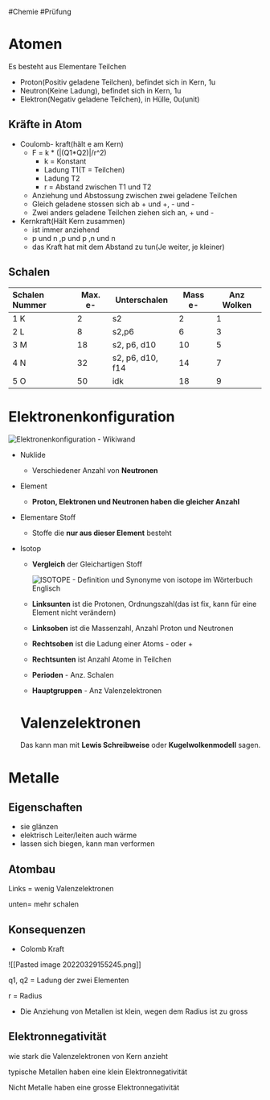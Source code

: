 #Chemie #Prüfung 
# Atomen

Es besteht aus Elementare Teilchen

- Proton(Positiv geladene Teilchen), befindet sich in Kern, 1u
- Neutron(Keine Ladung), befindet sich in Kern, 1u
- Elektron(Negativ geladene Teilchen), in Hülle, 0u(unit)



## Kräfte in Atom

- Coulomb- kraft(hält e am Kern)
  - F = k * (|(Q1*Q2)|/r^2)
    - k = Konstant
    - Ladung T1(T = Teilchen)
    - Ladung T2
    - r = Abstand zwischen T1 und T2
  - Anziehung und Abstossung zwischen zwei geladene Teilchen
  - Gleich geladene stossen sich ab + und +, - und -
  - Zwei anders geladene Teilchen ziehen sich an, + und -
- Kernkraft(Hält Kern zusammen)
  - ist immer anziehend
  - p und n ,p und p ,n und n
  - das Kraft hat mit dem Abstand zu tun(Je weiter, je kleiner)



## Schalen

| Schalen Nummer | Max. e- | Unterschalen     | Mass e- | Anz Wolken |
| :------------- | ------- | ---------------- | ------- | ---------- |
| 1 K            | 2       | s2               | 2       | 1          |
| 2 L            | 8       | s2,p6            | 6       | 3          |
| 3 M            | 18      | s2, p6, d10      | 10      | 5          |
| 4 N            | 32      | s2, p6, d10, f14 | 14      | 7          |
| 5 O            | 50      | idk              | 18      | 9          |

# Elektronenkonfiguration

![Elektronenkonfiguration - Wikiwand](https://upload.wikimedia.org/wikipedia/commons/thumb/9/95/Klechkovski_rule.svg/440px-Klechkovski_rule.svg.png)

- Nuklide

  - Verschiedener Anzahl von **Neutronen**

- Element

  - **Proton, Elektronen und Neutronen haben die gleicher Anzahl**

- Elementare Stoff

  - Stoffe die **nur aus dieser Element** besteht

- Isotop

  - **Vergleich** der Gleichartigen Stoff

    ![ISOTOPE - Definition und Synonyme von isotope im Wörterbuch Englisch](https://static.educalingo.com/img/en/800/isotope.jpg)

  - **Linksunten** ist die Protonen, Ordnungszahl(das ist fix, kann für eine Element nicht verändern)

  - **Linksoben** ist die Massenzahl, Anzahl Proton und Neutronen

  - **Rechtsoben** ist die Ladung einer Atoms - oder +

  - **Rechtsunten** ist Anzahl Atome in Teilchen

  - **Perioden** - Anz. Schalen

  - **Hauptgruppen** - Anz Valenzelektronen

  # Valenzelektronen

  Das kann man mit **Lewis Schreibweise** oder **Kugelwolkenmodell** sagen.

# Metalle

## Eigenschaften

- sie glänzen
- elektrisch Leiter/leiten auch wärme
- lassen sich biegen, kann man verformen

## Atombau

Links = wenig Valenzelektronen

unten= mehr schalen

## Konsequenzen

- Colomb Kraft

![[Pasted image 20220329155245.png]]

q1, q2 = Ladung der zwei Elementen

r = Radius

- Die Anziehung von Metallen ist klein, wegen dem Radius ist zu gross

## Elektronnegativität

wie stark die Valenzelektronen von Kern anzieht

typische Metallen haben eine klein Elektronnegativität

Nicht Metalle haben eine grosse Elektronnegativität



